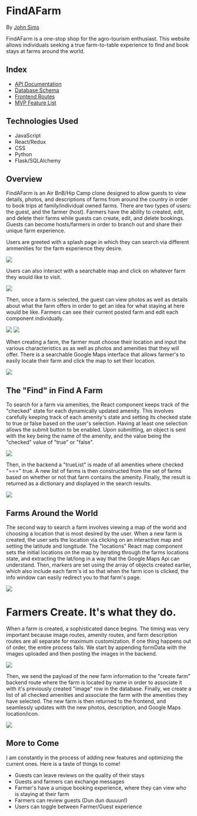 # FindAFarm

By [John Sims](https://github.com/simzeee)

FindAFarm is a one-stop shop for the agro-tourism enthusiast. This website allows individuals seeking a true farm-to-table experience to find and book stays at farms around the world.

## Index

- [API Documentation](https://github.com/simzeee/FindAFarm/wiki/API-Documentation)
- [Database Schema](https://github.com/simzeee/FindAFarm/wiki/Database-Schema)
- [Frontend Routes](https://github.com/simzeee/FindAFarm/wiki/Frontend-Routes)
- [MVP Feature List](https://github.com/simzeee/FindAFarm/wiki/MVP-List)

## Technologies Used

- JavaScript
- React/Redux
- CSS
- Python
- Flask/SQLAlchemy

## Overview

FindAFarm is an Air BnB/Hip Camp clone designed to allow guests to view details, photos, and descriptions of farms from around the country in order to book trips at family/individual owned farms. There are two types of users: the guest, and the farmer (host). Farmers have the ability to created, edit, and delete their farms while guests can create, edit, and delete bookings. Guests can become hosts/farmers in order to branch out and share their unique farm experience.

Users are greeted with a splash page in which they can search via different ammenities for the farm experience they desire. 

![](githubReadMe/splashPage.png)

Users can also interact with a searchable map and click on whatever farm they would like to visit.

![](githubReadMe/searchGoogleMap.png)

Then, once a farm is selected, the guest can view photos as well as details about what the farm offers in order to get an idea for what staying at here would be like. Farmers can see their current posted farm and edit each component individually.

![](githubReadMe/oneFarmImages.png)
![](githubReadMe/oneFarmEdit.png)

When creating a farm, the farmer must choose their location and input the various characteristics as as well as photos and amenities that they will offer. There is a searchable Google Maps interface that allows farmer's to easily locate their farm and click the map to set their location.

![](githubReadMe/createFarmForm.png)


## The "Find" in Find A Farm

To search for a farm via amenities, the React component keeps track of the "checked" state for each dynamically updated amenity. This involves carefully keeping track of each amenity's state and setting its checked state to true or false based on the user's selection. Having at least one selection allows the submit button to be enabled. Upon submitting, an object is sent with the key being the name of the amenity, and the value being the "checked" value of "true" or "false".

![](githubReadMe/SearchStateSetter.png)

Then, in the backend a "trueList" is made of all amenities where checked "===" true. A new list of farms is then constructed from the set of farms based on whether or not that farm contains the amenity. Finally, the result is returned as a dictionary and displayed in the search results.

![](githubReadMe/SearchBackend.png)

## Farms Around the World

The second way to search a farm involves viewing a map of the world and choosing a location that is most desired by the user. When a new farm is created, the user sets the location via clicking on an interactive map and setting the latitude and longitude. The "locations" React map component sets the initial locations on the map by iterating through the farms locations state, and extracting the lat/long in a way that the Google Maps Api can understand. Then, markers are set using the array of objects created earlier, which also include each farm's id so that when the farm icon is clicked, the info window can easily redirect you to that farm's page. 

![](githubReadMe/allFarmsMap.png)

# Farmers Create. It's what they do.

When a farm is created, a sophisticated dance begins. The timing was very important because image routes, amenity routes, and farm description routes are all separate for maximum customization. If one thing happens out of order, the entire process fails. We start by appending formData with the images uploaded and then posting the images in the backend. 

![](githubReadMe/createFarmFrontend.png)

Then, we send the payload of the new farm information to the "create farm" backend route where the farm is located by name in order to associate it with it's previously created "image" row in the database. Finally, we create a list of all checked amenities and associate the farm with the amenities they have selected. The new farm is then returned to the frontend, and seamlessly updates with the new photos, description, and Google Maps location/icon.

![](githubReadMe/createFarmBackend.png)

## More to Come

I am constantly in the process of adding new features and optimizing the current ones. Here is a taste of things to come!

- Guests can leave reviews on the quality of their stays
- Guests and farmers can exchange messages
- Farmer's have a unique booking experience, where they can view who is staying at their farm
- Farmers can review guests (Dun dun duuuun!)
- Users can toggle between Farmer/Guest experience

